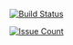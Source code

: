 [![Build Status](https://travis-ci.org/baharboutique/baharboutique.github.io.svg?branch=source)](https://travis-ci.org/baharboutique/baharboutique.github.io)

[![Issue Count](https://codeclimate.com/github/baharboutique/baharboutique.github.io/badges/issue_count.svg)](https://codeclimate.com/github/baharboutique/baharboutique.github.io)

